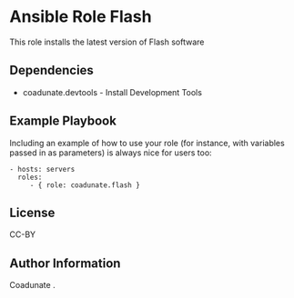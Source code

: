 Ansible Role Flash
=========

This role installs the latest version of Flash software

Dependencies
------------

 - coadunate.devtools - Install Development Tools

Example Playbook
----------------

Including an example of how to use your role (for instance, with variables passed in as parameters) is always nice for users too:

    - hosts: servers
      roles:
         - { role: coadunate.flash }

License
-------

CC-BY

Author Information
------------------
Coadunate
.
